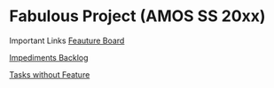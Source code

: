 # Fabulous Project (AMOS SS 20xx)

Important Links
[Feauture Board](https://github.com/users/Deepakraj8055/projects/3)

[Impediments Backlog](https://github.com/users/Deepakraj8055/projects/5)

[Tasks without Feature](https://github.com/users/Deepakraj8055/projects/6)
